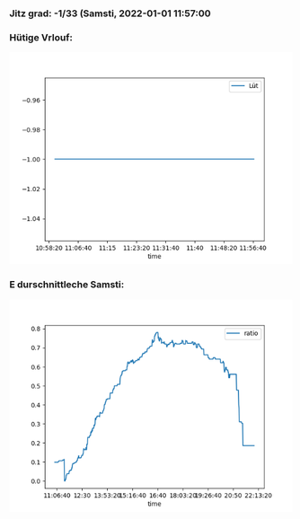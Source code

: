 ### Jitz grad: -1/33 (Samsti, 2022-01-01 11:57:00

### Hütige Vrlouf:
![Graph](Today.png)

### E durschnittleche Samsti:
![Graph](Samsti.png)